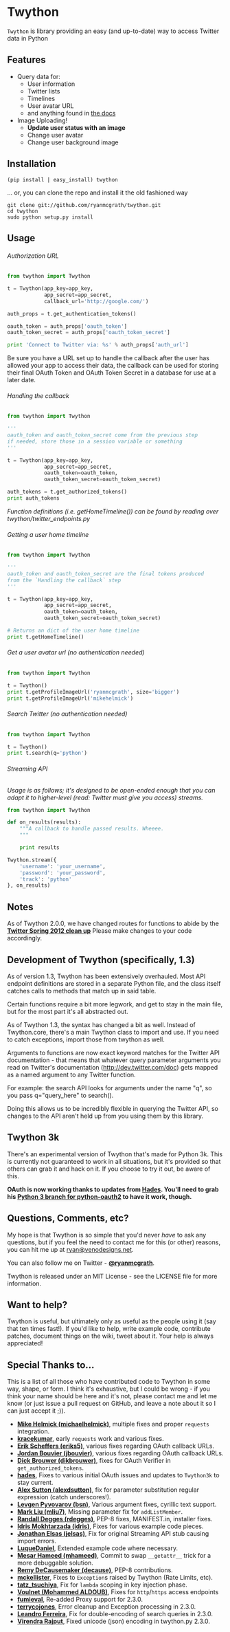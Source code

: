Twython
=======

```Twython``` is library providing an easy (and up-to-date) way to access Twitter data in Python

Features
--------

* Query data for:
   - User information
   - Twitter lists
   - Timelines
   - User avatar URL
   - and anything found in [the docs](https://dev.twitter.com/docs/api)
* Image Uploading!
   - **Update user status with an image**
   - Change user avatar
   - Change user background image

Installation
------------

    (pip install | easy_install) twython

... or, you can clone the repo and install it the old fashioned way

    git clone git://github.com/ryanmcgrath/twython.git
    cd twython
    sudo python setup.py install

Usage
-----

###### Authorization URL

```python
from twython import Twython

t = Twython(app_key=app_key,
            app_secret=app_secret,
            callback_url='http://google.com/')

auth_props = t.get_authentication_tokens()

oauth_token = auth_props['oauth_token']
oauth_token_secret = auth_props['oauth_token_secret']

print 'Connect to Twitter via: %s' % auth_props['auth_url']
```

Be sure you have a URL set up to handle the callback after the user has allowed your app to access their data, the callback can be used for storing their final OAuth Token and OAuth Token Secret in a database for use at a later date.

###### Handling the callback

```python
from twython import Twython

'''
oauth_token and oauth_token_secret come from the previous step
if needed, store those in a session variable or something
'''

t = Twython(app_key=app_key,
            app_secret=app_secret,
            oauth_token=oauth_token,
            oauth_token_secret=oauth_token_secret)

auth_tokens = t.get_authorized_tokens()
print auth_tokens
```

*Function definitions (i.e. getHomeTimeline()) can be found by reading over twython/twitter_endpoints.py*

###### Getting a user home timeline

```python
from twython import Twython

'''
oauth_token and oauth_token_secret are the final tokens produced
from the `Handling the callback` step
'''

t = Twython(app_key=app_key,
            app_secret=app_secret,
            oauth_token=oauth_token,
            oauth_token_secret=oauth_token_secret)

# Returns an dict of the user home timeline
print t.getHomeTimeline()
```

###### Get a user avatar url *(no authentication needed)*

```python
from twython import Twython

t = Twython()
print t.getProfileImageUrl('ryanmcgrath', size='bigger')
print t.getProfileImageUrl('mikehelmick')
```

###### Search Twitter *(no authentication needed)*

```python
from twython import Twython

t = Twython()
print t.search(q='python')
```

###### Streaming API
*Usage is as follows; it's designed to be open-ended enough that you can adapt it to higher-level (read: Twitter must give you access)
streams.*

```python
from twython import Twython

def on_results(results):
    """A callback to handle passed results. Wheeee.
    """

    print results

Twython.stream({
    'username': 'your_username',
    'password': 'your_password',
    'track': 'python'
}, on_results)
```

Notes
-----
As of Twython 2.0.0, we have changed routes for functions to abide by the **[Twitter Spring 2012 clean up](https://dev.twitter.com/docs/deprecations/spring-2012)** Please make changes to your code accordingly.

Development of Twython (specifically, 1.3)
------------------------------------------
As of version 1.3, Twython has been extensively overhauled. Most API endpoint definitions are stored
in a separate Python file, and the class itself catches calls to methods that match up in said table.

Certain functions require a bit more legwork, and get to stay in the main file, but for the most part
it's all abstracted out.

As of Twython 1.3, the syntax has changed a bit as well. Instead of Twython.core, there's a main
Twython class to import and use. If you need to catch exceptions, import those from twython as well.

Arguments to functions are now exact keyword matches for the Twitter API documentation - that means that
whatever query parameter arguments you read on Twitter's documentation (http://dev.twitter.com/doc) gets mapped
as a named argument to any Twitter function.

For example: the search API looks for arguments under the name "q", so you pass q="query_here" to search().

Doing this allows us to be incredibly flexible in querying the Twitter API, so changes to the API aren't held up
from you using them by this library.

Twython 3k
----------
There's an experimental version of Twython that's made for Python 3k. This is currently not guaranteed to
work in all situations, but it's provided so that others can grab it and hack on it.
If you choose to try it out, be aware of this.

**OAuth is now working thanks to updates from [Hades](https://github.com/hades). You'll need to grab
his [Python 3 branch for python-oauth2](https://github.com/hades/python-oauth2/tree/python3) to have it work, though.**

Questions, Comments, etc?
-------------------------
My hope is that Twython is so simple that you'd never *have* to ask any questions, but if you feel the need to contact me for this (or other) reasons, you can hit me up
at ryan@venodesigns.net.

You can also follow me on Twitter - **[@ryanmcgrath](http://twitter.com/ryanmcgrath)**.

Twython is released under an MIT License - see the LICENSE file for more information.

Want to help?
-------------
Twython is useful, but ultimately only as useful as the people using it (say that ten times fast!). If you'd like to help, write example code, contribute patches, document things on the wiki, tweet about it. Your help is always appreciated!


Special Thanks to...
-----------------------------------------------------------------------------------------------------
This is a list of all those who have contributed code to Twython in some way, shape, or form. I think it's
exhaustive, but I could be wrong - if you think your name should be here and it's not, please contact
me and let me know (or just issue a pull request on GitHub, and leave a note about it so I can just accept it ;)).

- **[Mike Helmick (michaelhelmick)](https://github.com/michaelhelmick)**, multiple fixes and proper `requests` integration.  
- **[kracekumar](https://github.com/kracekumar)**, early `requests` work and various fixes.  
- **[Erik Scheffers (eriks5)](https://github.com/eriks5)**, various fixes regarding OAuth callback URLs.  
- **[Jordan Bouvier (jbouvier)](https://github.com/jbouvier)**, various fixes regarding OAuth callback URLs.  
- **[Dick Brouwer (dikbrouwer)](https://github.com/dikbrouwer)**, fixes for OAuth Verifier in `get_authorized_tokens`.  
- **[hades](https://github.com/hades)**, Fixes to various initial OAuth issues and updates to `Twython3k` to stay current.  
- **[Alex Sutton (alexdsutton)](https://github.com/alexsdutton/twython/)**, fix for parameter substitution regular expression (catch underscores!).  
- **[Levgen Pyvovarov (bsn)](https://github.com/bsn)**, Various argument fixes, cyrillic text support.  
- **[Mark Liu (mliu7)](https://github.com/mliu7)**, Missing parameter fix for `addListMember`.  
- **[Randall Degges (rdegges)](https://github.com/rdegges)**, PEP-8 fixes, MANIFEST.in, installer fixes.  
- **[Idris Mokhtarzada (idris)](https://github.com/idris)**, Fixes for various example code pieces.  
- **[Jonathan Elsas (jelsas)](https://github.com/jelsas)**, Fix for original Streaming API stub causing import errors.  
- **[LuqueDaniel](https://github.com/LuqueDaniel)**, Extended example code where necessary.  
- **[Mesar Hameed (mhameed)](https://github.com/mhameed)**, Commit to swap `__getattr__` trick for a more debuggable solution.  
- **[Remy DeCausemaker (decause)](https://github.com/decause)**, PEP-8 contributions.  
- **[mckellister](https://github.com/mckellister)**, Fixes to `Exception`s raised by Twython (Rate Limits, etc).  
- **[tatz_tsuchiya](http://d.hatena.ne.jp/tatz_tsuchiya/20120115/1326623451)**, Fix for `lambda` scoping in key injection phase.  
- **[Voulnet (Mohammed ALDOUB)](https://github.com/Voulnet)**, Fixes for `http`/`https` access endpoints  
- **[fumieval](https://github.com/fumieval)**, Re-added Proxy support for 2.3.0.  
- **[terrycojones](https://github.com/terrycojones)**, Error cleanup and Exception processing in 2.3.0.  
- **[Leandro Ferreira](https://github.com/leandroferreira)**, Fix for double-encoding of search queries in 2.3.0.  
- **[Virendra Rajput](https://github.com/bkvirendra)**, Fixed unicode (json) encoding in twython.py 2.3.0.  
